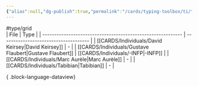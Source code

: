 ```yaml
---
{"alias":null,"dg-publish":true,"permalink":"/cards/typing-toolbox/ti/","dgPassFrontmatter":true,"created":"2023-04-14T15:03:37.918+02:00","updated":"2023-05-28T12:58:48.376+02:00"}
---
```


#type/grid  
| File                                                        | Type                                  |
| ----------------------------------------------------------- | ------------------------------------- |
| [[CARDS/Individuals/David Keirsey\|David Keirsey]]       | \-                                    |
| [[CARDS/Individuals/Gustave Flaubert\|Gustave Flaubert]] | [[CARDS/Individuals/-INFP\|-INFP]] |
| [[CARDS/Individuals/Marc Aurèle\|Marc Aurèle]]           | \-                                    |
| [[CARDS/Individuals/Tabibian\|Tabibian]]                 | \-                                    |

{ .block-language-dataview}

